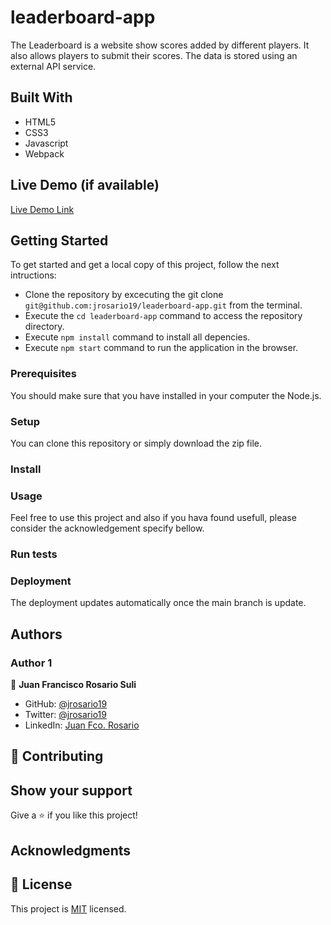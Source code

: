 # leaderboard-app
The Leaderboard  is a website show scores added by different players. It also allows players to submit their scores. The data is stored using an external API service.

## Built With
- HTML5
- CSS3
- Javascript
- Webpack

## Live Demo (if available)

[Live Demo Link](https://jrosario19.github.io/leaderboard-app/dist)

## Getting Started
To get started and get a local copy of this project, follow the next intructions:
- Clone the repository by excecuting the git clone ```git@github.com:jrosario19/leaderboard-app.git``` from the terminal.
- Execute the ```cd leaderboard-app``` command to access the repository directory.
- Execute ```npm install``` command to install all depencies.
- Execute ```npm start``` command to run the application in the browser.

### Prerequisites
You should make sure that you have installed in your computer the Node.js.

### Setup
You can clone this repository or simply download the zip file.

### Install


### Usage
Feel free to use this project and also if you hava found usefull, please consider the acknowledgement specify bellow.

### Run tests

### Deployment
The deployment updates automatically once the main branch is update.

## Authors

### Author 1

👤 **Juan Francisco Rosario Suli**

- GitHub: [@jrosario19](https://github.com/jrosario19)
- Twitter: [@jrosario19](https://twitter.com/jrosario19)
- LinkedIn: [Juan Fco. Rosario](https://linkedin.com/in/juan-francisco-rosario-suli-44595051)




## 🤝 Contributing

## Show your support
Give a ⭐️ if you like this project!

## Acknowledgments

## 📝 License
This project is [MIT](./MIT.md) licensed.

